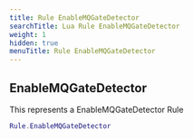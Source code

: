 ```yaml
---
title: Rule EnableMQGateDetector
searchTitle: Lua Rule EnableMQGateDetector
weight: 1
hidden: true
menuTitle: Rule EnableMQGateDetector
---
```

## EnableMQGateDetector

This represents a EnableMQGateDetector Rule
```lua
Rule.EnableMQGateDetector
```